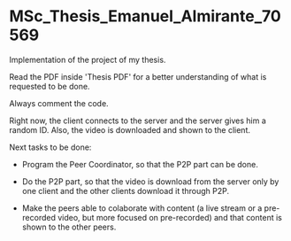 # MSc_Thesis_Emanuel_Almirante_70569
Implementation of the project of my thesis.

Read the PDF inside 'Thesis PDF' for a better understanding of what is requested to be done.

Always comment the code.

Right now, the client connects to the server and the server gives him a random ID. Also, the video is downloaded and shown to the client.

Next tasks to be done:

* Program the Peer Coordinator, so that the P2P part can be done.

* Do the P2P part, so that the video is download from the server only by one client and the other clients download it through P2P.

* Make the peers able to colaborate with content (a live stream or a pre-recorded video, but more focused on pre-recorded) and that content is shown to the other peers.
